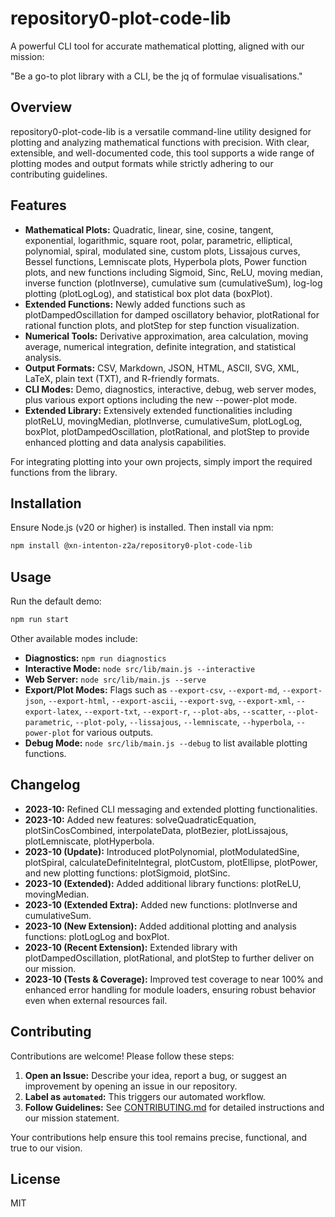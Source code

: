 # repository0-plot-code-lib

A powerful CLI tool for accurate mathematical plotting, aligned with our mission:

"Be a go-to plot library with a CLI, be the jq of formulae visualisations."

## Overview

repository0-plot-code-lib is a versatile command-line utility designed for plotting and analyzing mathematical functions with precision. With clear, extensible, and well-documented code, this tool supports a wide range of plotting modes and output formats while strictly adhering to our contributing guidelines.

## Features

- **Mathematical Plots:** Quadratic, linear, sine, cosine, tangent, exponential, logarithmic, square root, polar, parametric, elliptical, polynomial, spiral, modulated sine, custom plots, Lissajous curves, Bessel functions, Lemniscate plots, Hyperbola plots, Power function plots, and new functions including Sigmoid, Sinc, ReLU, moving median, inverse function (plotInverse), cumulative sum (cumulativeSum), log-log plotting (plotLogLog), and statistical box plot data (boxPlot).
- **Extended Functions:** Newly added functions such as plotDampedOscillation for damped oscillatory behavior, plotRational for rational function plots, and plotStep for step function visualization.
- **Numerical Tools:** Derivative approximation, area calculation, moving average, numerical integration, definite integration, and statistical analysis.
- **Output Formats:** CSV, Markdown, JSON, HTML, ASCII, SVG, XML, LaTeX, plain text (TXT), and R-friendly formats.
- **CLI Modes:** Demo, diagnostics, interactive, debug, web server modes, plus various export options including the new --power-plot mode.
- **Extended Library:** Extensively extended functionalities including plotReLU, movingMedian, plotInverse, cumulativeSum, plotLogLog, boxPlot, plotDampedOscillation, plotRational, and plotStep to provide enhanced plotting and data analysis capabilities.

For integrating plotting into your own projects, simply import the required functions from the library.

## Installation

Ensure Node.js (v20 or higher) is installed. Then install via npm:

```bash
npm install @xn-intenton-z2a/repository0-plot-code-lib
```

## Usage

Run the default demo:

```bash
npm run start
```

Other available modes include:

- **Diagnostics:** `npm run diagnostics`
- **Interactive Mode:** `node src/lib/main.js --interactive`
- **Web Server:** `node src/lib/main.js --serve`
- **Export/Plot Modes:** Flags such as `--export-csv`, `--export-md`, `--export-json`, `--export-html`, `--export-ascii`, `--export-svg`, `--export-xml`, `--export-latex`, `--export-txt`, `--export-r`, `--plot-abs`, `--scatter`, `--plot-parametric`, `--plot-poly`, `--lissajous`, `--lemniscate`, `--hyperbola`, `--power-plot` for various outputs.
- **Debug Mode:** `node src/lib/main.js --debug` to list available plotting functions.

## Changelog

- **2023-10:** Refined CLI messaging and extended plotting functionalities.
- **2023-10:** Added new features: solveQuadraticEquation, plotSinCosCombined, interpolateData, plotBezier, plotLissajous, plotLemniscate, plotHyperbola.
- **2023-10 (Update):** Introduced plotPolynomial, plotModulatedSine, plotSpiral, calculateDefiniteIntegral, plotCustom, plotEllipse, plotPower, and new plotting functions: plotSigmoid, plotSinc.
- **2023-10 (Extended):** Added additional library functions: plotReLU, movingMedian.
- **2023-10 (Extended Extra):** Added new functions: plotInverse and cumulativeSum.
- **2023-10 (New Extension):** Added additional plotting and analysis functions: plotLogLog and boxPlot.
- **2023-10 (Recent Extension):** Extended library with plotDampedOscillation, plotRational, and plotStep to further deliver on our mission.
- **2023-10 (Tests & Coverage):** Improved test coverage to near 100% and enhanced error handling for module loaders, ensuring robust behavior even when external resources fail.

## Contributing

Contributions are welcome! Please follow these steps:

1. **Open an Issue:** Describe your idea, report a bug, or suggest an improvement by opening an issue in our repository.
2. **Label as `automated`:** This triggers our automated workflow.
3. **Follow Guidelines:** See [CONTRIBUTING.md](./CONTRIBUTING.md) for detailed instructions and our mission statement.

Your contributions help ensure this tool remains precise, functional, and true to our vision.

## License

MIT
